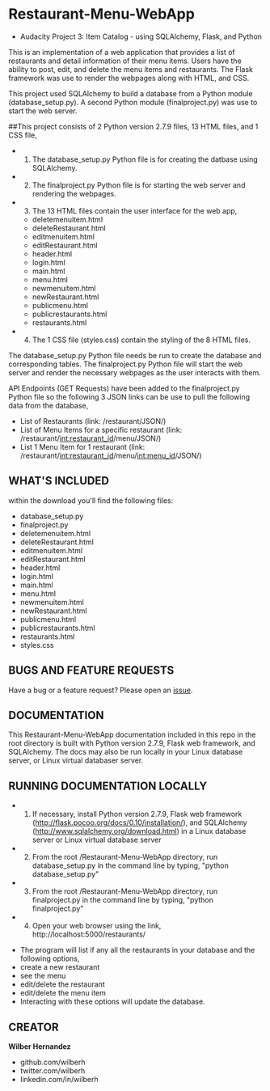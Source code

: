 # Restaurant-Menu-WebApp
- Audacity Project 3:  Item Catalog - using SQLAlchemy, Flask, and Python


This is an implementation of a web application that provides a list of restaurants and detail information of their menu items.  Users have the ability to post, edit, and delete the menu items and restaurants.  The Flask framework was use to render the webpages along with HTML, and CSS.

This project used SQLAlchemy to build a database from a Python module (database_setup.py).
A second Python module (finalproject.py) was use to start the web server.

##This project consists of 
2 Python version 2.7.9 files, 13 HTML files, and 1 CSS file,

* 1. The database_setup.py Python file is for creating the datbase using SQLAlchemy.  
* 2. The finalproject.py Python file is for starting the web server and rendering the webpages.  
* 3. The 13 HTML files contain the user interface for the web app,
  * deletemenuitem.html
  * deleteRestaurant.html
  * editmenuitem.html
  * editRestaurant.html
  * header.html
  * login.html
  * main.html
  * menu.html
  * newmenuitem.html
  * newRestaurant.html
  * publicmenu.html
  * publicrestaurants.html
  * restaurants.html
* 4. The 1 CSS file (styles.css) contain the styling of the 8 HTML files.

The database_setup.py Python file needs be run to create the database and corresponding tables.  The finalproject.py Python file will start the web server and render the necessary webpages as the user interacts with them.

API Endpoints (GET Requests) have been added to the finalproject.py Python file so the following 3 JSON links can be use to pull the following data from the database,
* List of Restaurants (link:  /restaurant/JSON/)
* List of Menu Items for a specific restaurant (link:  /restaurant/<int:restaurant_id>/menu/JSON/)
* List 1 Menu Item for 1 restaurant (link:  /restaurant/<int:restaurant_id>/menu/<int:menu_id>/JSON/)


## WHAT'S INCLUDED
within the download you'll find the following files:
- database_setup.py
- finalproject.py
- deletemenuitem.html
- deleteRestaurant.html
- editmenuitem.html
- editRestaurant.html
- header.html
- login.html
- main.html
- menu.html
- newmenuitem.html
- newRestaurant.html
- publicmenu.html
- publicrestaurants.html
- restaurants.html
- styles.css


## BUGS AND FEATURE REQUESTS
Have a bug or a feature request? Please open an [issue](https://github.com/wilberh/Restaurant-Menu-WebApp/issues/new).

## DOCUMENTATION
This Restaurant-Menu-WebApp documentation included in this repo in the root directory is built with Python version 2.7.9, Flask web framework, and SQLAlchemy.  The docs may also be run locally in your Linux database server, or Linux virtual databaser server.


## RUNNING DOCUMENTATION LOCALLY
- 1. If necessary, install Python version 2.7.9, Flask web framework (http://flask.pocoo.org/docs/0.10/installation/), and SQLAlchemy (http://www.sqlalchemy.org/download.html) in a Linux database server or Linux virtual database server
- 2. From the root /Restaurant-Menu-WebApp directory, run database_setup.py in the command line by typing, "python database_setup.py" 
- 3. From the root /Restaurant-Menu-WebApp directory, run finalproject.py in the command line by typing, "python finalproject.py"
- 4. Open your web browser using the link, http://localhost:5000/restaurants/
* The program will list if any all the restaurants in your database and the following options,
 * create a new restaurant
 * see the menu
 * edit/delete the restaurant
 * edit/delete the menu item
* Interacting with these options will update the database.


## CREATOR
**Wilber Hernandez**
- github.com/wilberh
- twitter.com/wilberh
- linkedin.com/in/wilberh
